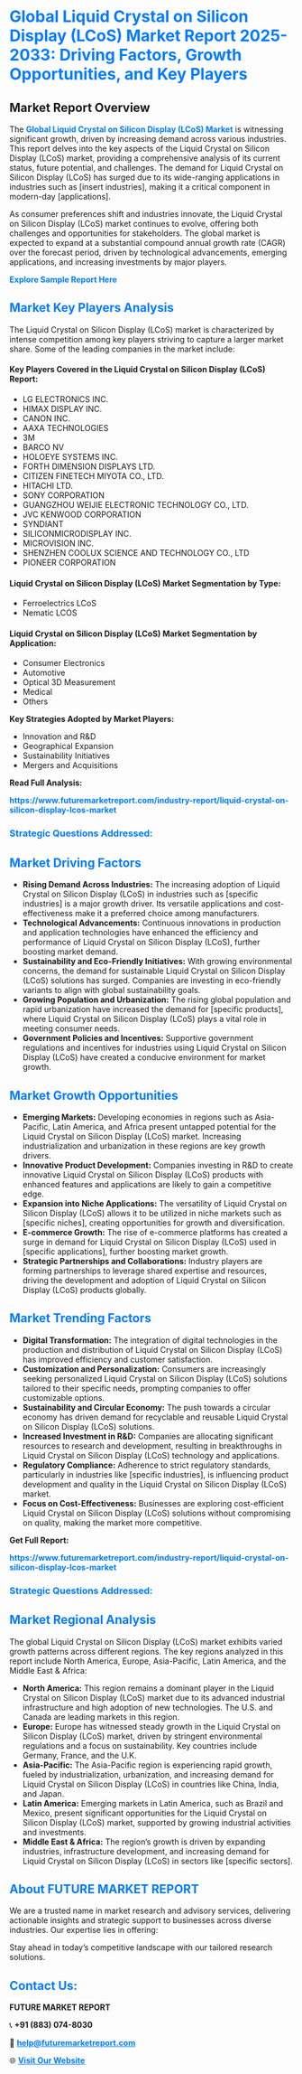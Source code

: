<h1 style="color: #007BFF;">Global Liquid Crystal on Silicon Display (LCoS) Market Report 2025-2033: Driving Factors, Growth Opportunities, and Key Players</h1>

<section id="overview">
<h2>Market Report Overview</h2>
<p>The <a href="https://www.futuremarketreport.com/industry-report/liquid-crystal-on-silicon-display-lcos-market" style="color: #007BFF; text-decoration: none;"><strong>Global Liquid Crystal on Silicon Display (LCoS) Market</strong></a> is witnessing significant growth, driven by increasing demand across various industries. This report delves into the key aspects of the Liquid Crystal on Silicon Display (LCoS) market, providing a comprehensive analysis of its current status, future potential, and challenges. The demand for Liquid Crystal on Silicon Display (LCoS) has surged due to its wide-ranging applications in industries such as [insert industries], making it a critical component in modern-day [applications].</p>
<p>As consumer preferences shift and industries innovate, the Liquid Crystal on Silicon Display (LCoS) market continues to evolve, offering both challenges and opportunities for stakeholders. The global market is expected to expand at a substantial compound annual growth rate (CAGR) over the forecast period, driven by technological advancements, emerging applications, and increasing investments by major players.</p>
</section>

<section id="overview">
<p><a href="https://www.futuremarketreport.com/request-sample/reportId=75873" style="color: #007BFF; text-decoration: none;"><strong>Explore Sample Report Here</strong></a></p>
</section>

<section id="key-players">
<h2 style="color: #007BFF;">Market Key Players Analysis</h2>
<p>The Liquid Crystal on Silicon Display (LCoS) market is characterized by intense competition among key players striving to capture a larger market share. Some of the leading companies in the market include:</p>
<h4>Key Players Covered in the Liquid Crystal on Silicon Display (LCoS) Report:</h4>
<ul><li>LG ELECTRONICS INC.</li><li>HIMAX DISPLAY INC.</li><li>CANON INC.</li><li>AAXA TECHNOLOGIES</li><li>3M</li><li>BARCO NV</li><li>HOLOEYE SYSTEMS INC.</li><li>FORTH DIMENSION DISPLAYS LTD.</li><li>CITIZEN FINETECH MIYOTA CO., LTD.</li><li>HITACHI LTD.</li><li>SONY CORPORATION</li><li>GUANGZHOU WEIJIE ELECTRONIC TECHNOLOGY CO., LTD.</li><li>JVC KENWOOD CORPORATION</li><li>SYNDIANT</li><li>SILICONMICRODISPLAY INC.</li><li>MICROVISION INC.</li><li>SHENZHEN COOLUX SCIENCE AND TECHNOLOGY CO., LTD</li><li>PIONEER CORPORATION</li></ul>
<h4>Liquid Crystal on Silicon Display (LCoS) Market Segmentation by Type:</h4>
<ul><li>Ferroelectrics LCoS</li><li>Nematic LCOS</li></ul>

<h4>Liquid Crystal on Silicon Display (LCoS) Market Segmentation by Application:</h4>
<ul><li>Consumer Electronics</li><li>Automotive</li><li>Optical 3D Measurement</li><li>Medical</li><li>Others</li></ul>
<p><strong>Key Strategies Adopted by Market Players:</strong></p>
<ul>
<li>Innovation and R&D</li>
<li>Geographical Expansion</li>
<li>Sustainability Initiatives</li>
<li>Mergers and Acquisitions</li>
</ul>
</section>

<section>
<p><strong>Read Full Analysis: </strong></p><a href="https://www.futuremarketreport.com/industry-report/liquid-crystal-on-silicon-display-lcos-market" style="color: #007BFF; text-decoration: none;"><strong>https://www.futuremarketreport.com/industry-report/liquid-crystal-on-silicon-display-lcos-market</strong></a>
<h3 style="color: #007BFF;">Strategic Questions Addressed:</h3>
</section>

<section id="driving-factors">
<h2 style="color: #007BFF;">Market Driving Factors</h2>
<ul>
<li><strong>Rising Demand Across Industries:</strong> The increasing adoption of Liquid Crystal on Silicon Display (LCoS) in industries such as [specific industries] is a major growth driver. Its versatile applications and cost-effectiveness make it a preferred choice among manufacturers.</li>
<li><strong>Technological Advancements:</strong> Continuous innovations in production and application technologies have enhanced the efficiency and performance of Liquid Crystal on Silicon Display (LCoS), further boosting market demand.</li>
<li><strong>Sustainability and Eco-Friendly Initiatives:</strong> With growing environmental concerns, the demand for sustainable Liquid Crystal on Silicon Display (LCoS) solutions has surged. Companies are investing in eco-friendly variants to align with global sustainability goals.</li>
<li><strong>Growing Population and Urbanization:</strong> The rising global population and rapid urbanization have increased the demand for [specific products], where Liquid Crystal on Silicon Display (LCoS) plays a vital role in meeting consumer needs.</li>
<li><strong>Government Policies and Incentives:</strong> Supportive government regulations and incentives for industries using Liquid Crystal on Silicon Display (LCoS) have created a conducive environment for market growth.</li>
</ul>
</section>

<section id="growth-opportunities">
<h2 style="color: #007BFF;">Market Growth Opportunities</h2>
<ul>
<li><strong>Emerging Markets:</strong> Developing economies in regions such as Asia-Pacific, Latin America, and Africa present untapped potential for the Liquid Crystal on Silicon Display (LCoS) market. Increasing industrialization and urbanization in these regions are key growth drivers.</li>
<li><strong>Innovative Product Development:</strong> Companies investing in R&D to create innovative Liquid Crystal on Silicon Display (LCoS) products with enhanced features and applications are likely to gain a competitive edge.</li>
<li><strong>Expansion into Niche Applications:</strong> The versatility of Liquid Crystal on Silicon Display (LCoS) allows it to be utilized in niche markets such as [specific niches], creating opportunities for growth and diversification.</li>
<li><strong>E-commerce Growth:</strong> The rise of e-commerce platforms has created a surge in demand for Liquid Crystal on Silicon Display (LCoS) used in [specific applications], further boosting market growth.</li>
<li><strong>Strategic Partnerships and Collaborations:</strong> Industry players are forming partnerships to leverage shared expertise and resources, driving the development and adoption of Liquid Crystal on Silicon Display (LCoS) products globally.</li>
</ul>
</section>

<section id="trending-factors">
<h2 style="color: #007BFF;">Market Trending Factors</h2>
<ul>
<li><strong>Digital Transformation:</strong> The integration of digital technologies in the production and distribution of Liquid Crystal on Silicon Display (LCoS) has improved efficiency and customer satisfaction.</li>
<li><strong>Customization and Personalization:</strong> Consumers are increasingly seeking personalized Liquid Crystal on Silicon Display (LCoS) solutions tailored to their specific needs, prompting companies to offer customizable options.</li>
<li><strong>Sustainability and Circular Economy:</strong> The push towards a circular economy has driven demand for recyclable and reusable Liquid Crystal on Silicon Display (LCoS) solutions.</li>
<li><strong>Increased Investment in R&D:</strong> Companies are allocating significant resources to research and development, resulting in breakthroughs in Liquid Crystal on Silicon Display (LCoS) technology and applications.</li>
<li><strong>Regulatory Compliance:</strong> Adherence to strict regulatory standards, particularly in industries like [specific industries], is influencing product development and quality in the Liquid Crystal on Silicon Display (LCoS) market.</li>
<li><strong>Focus on Cost-Effectiveness:</strong> Businesses are exploring cost-efficient Liquid Crystal on Silicon Display (LCoS) solutions without compromising on quality, making the market more competitive.</li>
</ul>
</section>

<section>
<p><strong>Get Full Report: </strong></p><a href="https://www.futuremarketreport.com/industry-report/liquid-crystal-on-silicon-display-lcos-market" style="color: #007BFF; text-decoration: none;"><strong>https://www.futuremarketreport.com/industry-report/liquid-crystal-on-silicon-display-lcos-market</strong></a>
<h3 style="color: #007BFF;">Strategic Questions Addressed:</h3>
</section>


<section id="regional-analysis">
<h2 style="color: #007BFF;">Market Regional Analysis</h2>
<p>The global Liquid Crystal on Silicon Display (LCoS) market exhibits varied growth patterns across different regions. The key regions analyzed in this report include North America, Europe, Asia-Pacific, Latin America, and the Middle East & Africa:</p>
<ul>
<li><strong>North America:</strong> This region remains a dominant player in the Liquid Crystal on Silicon Display (LCoS) market due to its advanced industrial infrastructure and high adoption of new technologies. The U.S. and Canada are leading markets in this region.</li>
<li><strong>Europe:</strong> Europe has witnessed steady growth in the Liquid Crystal on Silicon Display (LCoS) market, driven by stringent environmental regulations and a focus on sustainability. Key countries include Germany, France, and the U.K.</li>
<li><strong>Asia-Pacific:</strong> The Asia-Pacific region is experiencing rapid growth, fueled by industrialization, urbanization, and increasing demand for Liquid Crystal on Silicon Display (LCoS) in countries like China, India, and Japan.</li>
<li><strong>Latin America:</strong> Emerging markets in Latin America, such as Brazil and Mexico, present significant opportunities for the Liquid Crystal on Silicon Display (LCoS) market, supported by growing industrial activities and investments.</li>
<li><strong>Middle East & Africa:</strong> The region’s growth is driven by expanding industries, infrastructure development, and increasing demand for Liquid Crystal on Silicon Display (LCoS) in sectors like [specific sectors].</li>
</ul>
</section>

<footer>
<h2 style="color: #007BFF;">About FUTURE MARKET REPORT</h2>
<p>We are a trusted name in market research and advisory services, delivering actionable insights and strategic support to businesses across diverse industries. Our expertise lies in offering:</p>

<p>Stay ahead in today’s competitive landscape with our tailored research solutions.</p>

<h2 style="color: #007BFF;">Contact Us:</h2>
<p><strong>FUTURE MARKET REPORT</strong></p>
<p>📞 <strong>+91 (883) 074-8030</strong></p>
<p>📧 <strong><a href="mailto:help@futuremarketreport.com" style="color: #007BFF;">help@futuremarketreport.com</a></strong></p>
<p>🌐 <strong><a href="https://www.futuremarketreport.com/" style="color: #007BFF;">Visit Our Website</a></strong></p>
</footer>